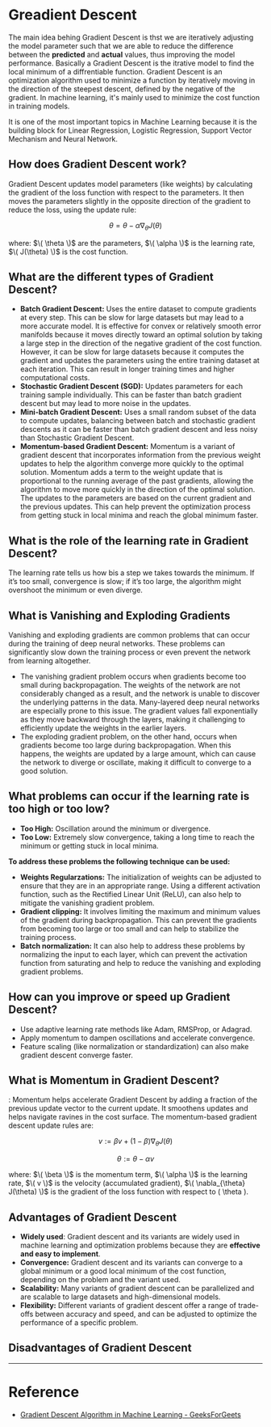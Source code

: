 # Greadient Descent

The main idea behing Gradient Descent is thst we are iteratively adjusting the model parameter such that we are able to reduce the difference between the **predicted** and **actual** values, thus improving the model performance. Basically a Gradient Descent is the itrative model to find the local minimum of a diffrentiable function. Gradient Descent is an optimization algorithm used to minimize a function by iteratively moving in the direction of the steepest descent, defined by the negative of the gradient. In machine learning, it's mainly used to minimize the cost function in training models.

It is one of the most important topics in Machine Learning because it is the building block for Linear Regression, Logistic Regression, Support Vector Mechanism and Neural Network.

## How does Gradient Descent work?
Gradient Descent updates model parameters (like weights) by calculating the gradient of the loss function with respect to the parameters. It then moves the parameters slightly in the opposite direction of the gradient to reduce the loss, using the update rule:

$$
\theta = \theta - \alpha \nabla_\theta J(\theta)
$$

where: $\( \theta \)$ are the parameters, $\( \alpha \)$ is the learning rate, $\( J(\theta) \)$ is the cost function.

## What are the different types of Gradient Descent?
- **Batch Gradient Descent:** Uses the entire dataset to compute gradients at every step. This can be slow for large datasets but may lead to a more accurate model. It is effective for convex or relatively smooth error manifolds because it moves directly toward an optimal solution by taking a large step in the direction of the negative gradient of the cost function. However, it can be slow for large datasets because it computes the gradient and updates the parameters using the entire training dataset at each iteration. This can result in longer training times and higher computational costs.
- **Stochastic Gradient Descent (SGD):** Updates parameters for each training sample individually. This can be faster than batch gradient descent but may lead to more noise in the updates.
- **Mini-batch Gradient Descent:** Uses a small random subset of the data to compute updates, balancing between batch and stochastic gradient descents as it can be faster than batch gradient descent and less noisy than Stochastic Gradient Descent.
- **Momentum-based Gradient Descent:** Momentum is a variant of gradient descent that incorporates information from the previous weight updates to help the algorithm converge more quickly to the optimal solution. Momentum adds a term to the weight update that is proportional to the running average of the past gradients, allowing the algorithm to move more quickly in the direction of the optimal solution. The updates to the parameters are based on the current gradient and the previous updates. This can help prevent the optimization process from getting stuck in local minima and reach the global minimum faster.

## What is the role of the learning rate in Gradient Descent?
The learning rate tells us how bis a step we takes towards the minimum. If it’s too small, convergence is slow; if it’s too large, the algorithm might overshoot the minimum or even diverge.

## What is Vanishing and Exploding Gradients
Vanishing and exploding gradients are common problems that can occur during the training of deep neural networks. These problems can significantly slow down the training process or even prevent the network from learning altogether.

- The vanishing gradient problem occurs when gradients become too small during backpropagation. The weights of the network are not considerably changed as a result, and the network is unable to discover the underlying patterns in the data. Many-layered deep neural networks are especially prone to this issue. The gradient values fall exponentially as they move backward through the layers, making it challenging to efficiently update the weights in the earlier layers.
- The exploding gradient problem, on the other hand, occurs when gradients become too large during backpropagation. When this happens, the weights are updated by a large amount, which can cause the network to diverge or oscillate, making it difficult to converge to a good solution.

## What problems can occur if the learning rate is too high or too low?
- **Too High:** Oscillation around the minimum or divergence.
- **Too Low:** Extremely slow convergence, taking a long time to reach the minimum or getting stuck in local minima.

**To address these problems the following technique can be used:**
- **Weights Regularzations:** The initialization of weights can be adjusted to ensure that they are in an appropriate range. Using a different activation function, such as the Rectified Linear Unit (ReLU), can also help to mitigate the vanishing gradient problem.
- **Gradient clipping:** It involves limiting the maximum and minimum values of the gradient during backpropagation. This can prevent the gradients from becoming too large or too small and can help to stabilize the training process.
- **Batch normalization:** It can also help to address these problems by normalizing the input to each layer, which can prevent the activation function from saturating and help to reduce the vanishing and exploding gradient problems.

## How can you improve or speed up Gradient Descent?
- Use adaptive learning rate methods like Adam, RMSProp, or Adagrad.
- Apply momentum to dampen oscillations and accelerate convergence.
- Feature scaling (like normalization or standardization) can also make gradient descent converge faster.

## What is Momentum in Gradient Descent?
: Momentum helps accelerate Gradient Descent by adding a fraction of the previous update vector to the current update. It smoothens updates and helps navigate ravines in the cost surface.
The momentum-based gradient descent update rules are:

$$
v := \beta v + (1 - \beta) \nabla_{\theta} J(\theta)
$$

$$
\theta := \theta - \alpha v
$$

where: $\( \beta \)$ is the momentum term, $\( \alpha \)$ is the learning rate, $\( v \)$ is the velocity (accumulated gradient), $\( \nabla_{\theta} J(\theta) \)$ is the gradient of the loss function with respect to \( \theta \).

## Advantages of Gradient Descent
- **Widely used**: Gradient descent and its variants are widely used in machine learning and optimization problems because they are **effective and easy to implement**.
- **Convergence:** Gradient descent and its variants can converge to a global minimum or a good local minimum of the cost function, depending on the problem and the variant used.
- **Scalability:** Many variants of gradient descent can be parallelized and are scalable to large datasets and high-dimensional models.
- **Flexibility:** Different variants of gradient descent offer a range of trade-offs between accuracy and speed, and can be adjusted to optimize the performance of a specific problem.

## Disadvantages of Gradient Descent

---

# Reference
- [Gradient Descent Algorithm in Machine Learning - GeeksForGeets](https://www.geeksforgeeks.org/gradient-descent-algorithm-and-its-variants/)
